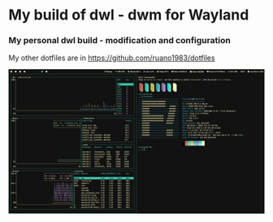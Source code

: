 # My build of dwl - dwm for Wayland
### My personal dwl build - modification and configuration

My other dotfiles are in https://github.com/ruano1983/dotfiles

![](/misc/1761656709_grim.png)

